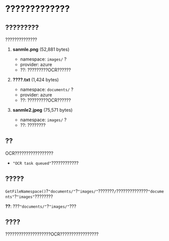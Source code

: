 # ?????????????

## ?????????

??????????????

1. **sanmle.png** (52,881 bytes)
   - namespace: `images/` ?
   - provider: azure
   - ??: ?????????OCR??????

2. **????.txt** (1,424 bytes)
   - namespace: `documents/` ?
   - provider: azure
   - ??: ?????????OCR??????

3. **sanmle2.jpeg** (75,571 bytes)
   - namespace: `images/` ?
   - ??: ????????

## ??

OCR?????????????????
- `"OCR task queued"`????????????

## ?????

`GetFileNamespace()`?`"documents/"`?`"images/"`???????`/`??????????????`"documents"`?`"images"`????????

**??**: ???`"documents/"`?`"images/"`???

## ????

????????????????????OCR?????????????????
